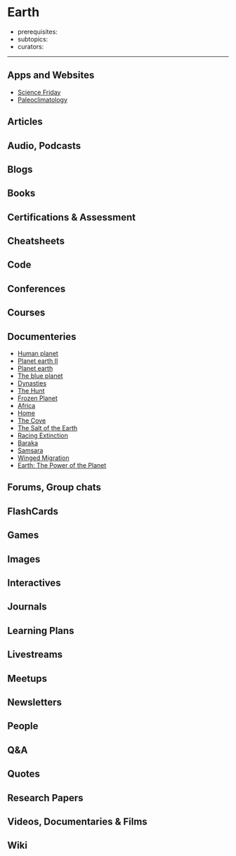 # Earth

- prerequisites:
- subtopics:
- curators:

------

## Apps and Websites

- [Science Friday](https://www.sciencefriday.com/topics/earth-science/)
- [Paleoclimatology](https://en.wikipedia.org/wiki/Paleoclimatology)

## Articles

## Audio, Podcasts

## Blogs

## Books

## Certifications & Assessment

## Cheatsheets

## Code

## Conferences

## Courses

## Documenteries

- [Human planet](https://letterboxd.com/film/human-planet/)
- [Planet earth II](https://letterboxd.com/film/planet-earth-ii/)
- [Planet earth](https://letterboxd.com/film/planet-earth-2006/)
- [The blue planet](https://letterboxd.com/film/the-blue-planet/)
- [Dynasties](https://letterboxd.com/film/dynasties/)
- [The Hunt](https://letterboxd.com/film/the-hunt-2015/)
- [Frozen Planet](https://letterboxd.com/film/frozen-planet/)
- [Africa](https://letterboxd.com/film/africa-2013/)
- [Home](https://letterboxd.com/film/home-2009/)
- [The Cove](https://letterboxd.com/film/the-cove/)
- [The Salt of the Earth](https://letterboxd.com/film/the-salt-of-the-earth/)
- [Racing Extinction](https://letterboxd.com/film/racing-extinction/)
- [Baraka](https://letterboxd.com/film/baraka/)
- [Samsara](https://letterboxd.com/film/samsara-2011/)
- [Winged Migration](https://letterboxd.com/film/winged-migration/)
- [Earth: The Power of the Planet](https://letterboxd.com/film/earth-the-power-of-the-planet/)

## Forums, Group chats

## FlashCards

## Games

## Images

## Interactives

## Journals

## Learning Plans

## Livestreams

## Meetups

## Newsletters

## People

## Q&A

## Quotes

## Research Papers

## Videos, Documentaries & Films

## Wiki
